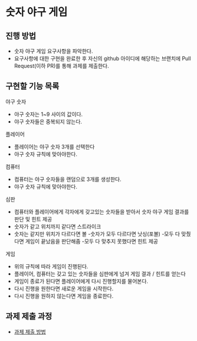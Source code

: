 # 숫자 야구 게임
## 진행 방법
* 숫자 야구 게임 요구사항을 파악한다.
* 요구사항에 대한 구현을 완료한 후 자신의 github 아이디에 해당하는 브랜치에 Pull Request(이하 PR)를 통해 과제를 제출한다.

## 구현할 기능 목록

야구 숫자
- 야구 숫자는 1~9 사이의 값이다.
- 야구 숫자들은 중복되지 않는다.

플레이어
- 플레이어는 야구 숫자 3개를 선택한다
- 야구 숫자 규칙에 맞아야한다.

컴퓨터
- 컴퓨터는 야구 숫자들을 랜덤으로 3개를 생성한다.
- 야구 숫자 규칙에 맞아야한다.

심판 
- 컴퓨터와 플레이어에게 각자에게 갖고있는 숫자들을 받아서 숫자 야구 게임 결과를 판단 및 힌트 제공
- 숫자가 같고 위치까지 같다면 스트라이크
- 숫자는 같지만 위치가 다르다면 볼
-숫자가 모두 다르다면 낫싱(포볼)
-모두 다 맞췄다면 게임이 끝났음을 판단해줌
-모두 다 맞추지 못했다면 힌트 제공
	
게임
- 위의 규칙에 따라 게임이 진행된다.
- 플레이어, 컴퓨터는 갖고 있는 숫자들을 심판에게 넘겨 게임 결과 / 힌트를 얻는다
- 게임이 종료가 된다면 플레이어에게 다시 진행할지를 물어본다.
- 다시 진행을 원한다면 새로운 게임을 시작한다.
- 다시 진행을 원하지 않는다면 게임을 종료한다.

## 과제 제출 과정
* [과제 제출 방법](https://github.com/next-step/nextstep-docs/tree/master/precourse)

